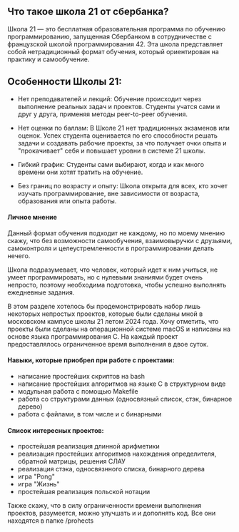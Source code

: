 ## Что такое школа 21 от сбербанка?

Школа 21 — это бесплатная образовательная программа по обучению программированию, запущенная Сбербанком в сотрудничестве с французской школой программирования 42. Эта школа представляет собой нетрадиционный формат обучения, который ориентирован на практику и самообучение.

## Особенности Школы 21:

- Нет преподавателей и лекций: Обучение происходит через выполнение реальных задач и проектов. Студенты учатся сами и друг у друга, применяя методы peer-to-peer обучения.

- Нет оценки по баллам: В Школе 21 нет традиционных экзаменов или оценок. Успех студента оценивается по его способности решать задачи и создавать рабочие проекты, за что получает очки опыта и "прокачивает" себя и повышает уровни в системе 21 школы.

- Гибкий график: Студенты сами выбирают, когда и как много времени они хотят тратить на обучение.  

- Без границ по возрасту и опыту: Школа открыта для всех, кто хочет изучать программирование, вне зависимости от возраста, образования или опыта работы.

#### Личное мнение

Данный формат обучения подходит не каждому, но по моему мнению скажу, что без возможности самообучения, взаимовыручки с друзьями, самоконтроля и целеустремленности в программировании делать нечего. 

Школа подразумевает, что человек, который идет к ним учиться, не умеет программировать, но с нулевыми знаниями 
будет очень непросто, поэтому необходима подготовка, чтобы успешно выполнять ежедневные задания.

В этом разделе хотелось бы продемонстрировать набор лишь некоторых непростых проектов, которые были сделаны мной в московском кампусе школы 21 летом 2024 года. Хочу отметить, что проекты были сделаны на операционной системе macOS и написаны на основе языка программирования С. На каждый проект предоставлялось ограниченное время выполнения в двое суток.

#### Навыки, которые приобрел при работе с проектами:
- написание простейших скриптов на bash
- написание простейших алгоритмов на языке С в структурном виде
- модульная работа с помощью Makefile
- работа со структурами данных (односвязный список, стэк, бинарное дерево)
- работа с файлами, в том числе и с бинарными

#### Список интересных проектов: 
- простейшая реализация длинной арифметики 
- реализация простейших алгоритмов нахождения определителя, обратной матрицы, решения СЛАУ 
- реализация стэка, односвязнного списка, бинарного дерева 
- игра "Pong"
- игра "Жизнь"
- простейшая реализация польской нотации

Также скажу, что в силу ограниченности времени выполнения проектов, разумеется, можно улучшать и
и дополнять код. Все они находятся в папке /prohects
